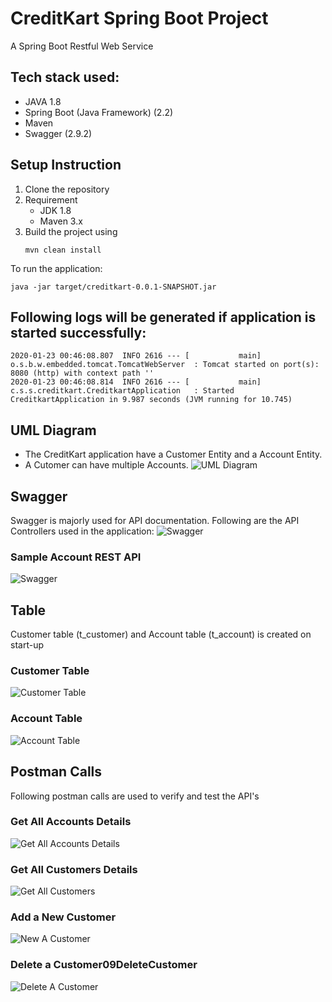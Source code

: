 # CreditKart Spring Boot Project

A Spring Boot Restful Web Service 

## Tech stack used: 
* JAVA 1.8
* Spring Boot (Java Framework) (2.2)
* Maven
* Swagger (2.9.2)

## Setup Instruction
1. Clone the repository
2. Requirement
    - JDK 1.8
    - Maven 3.x
3. Build the project using 
   ```
   mvn clean install
   ```
   
To run the application:
   ```
   java -jar target/creditkart-0.0.1-SNAPSHOT.jar
   ```
   
## Following logs will be generated if application is started successfully:
```
2020-01-23 00:46:08.807  INFO 2616 --- [           main] o.s.b.w.embedded.tomcat.TomcatWebServer  : Tomcat started on port(s): 8080 (http) with context path ''
2020-01-23 00:46:08.814  INFO 2616 --- [           main] c.s.s.creditkart.CreditkartApplication   : Started CreditkartApplication in 9.987 seconds (JVM running for 10.745)
```
## UML Diagram
* The CreditKart application have a Customer Entity and a Account Entity.
* A Cutomer can have multiple Accounts.
![UML Diagram](https://github.com/upasana05ghosh/Spring-Boot-Project/blob/master/creditkart/Images/01UML.png)

## Swagger
Swagger is majorly used for API documentation. Following are the API Controllers used in the application:
![Swagger](https://github.com/upasana05ghosh/Spring-Boot-Project/blob/master/creditkart/Images/02Swagger.png)
### Sample Account REST API
![Swagger](https://github.com/upasana05ghosh/Spring-Boot-Project/blob/master/creditkart/Images/03AccountRestController.png)

## Table
Customer table (t_customer) and Account table (t_account) is created on start-up
### Customer Table
![Customer Table](https://github.com/upasana05ghosh/Spring-Boot-Project/blob/master/creditkart/Images/04CustomeTable.png)
### Account Table
![Account Table](https://github.com/upasana05ghosh/Spring-Boot-Project/blob/master/creditkart/Images/05AccountTable.png)

## Postman Calls
Following postman calls are used to verify and test the API's
### Get All Accounts Details
![Get All Accounts Details](https://github.com/upasana05ghosh/Spring-Boot-Project/blob/master/creditkart/Images/06GetAllAccountPostman.png)

### Get All Customers Details
![Get All Customers](https://github.com/upasana05ghosh/Spring-Boot-Project/blob/master/creditkart/Images/07GetAllCustomer.png)

### Add a New Customer
![New A Customer](https://github.com/upasana05ghosh/Spring-Boot-Project/blob/master/creditkart/Images/08NewCustomer.png)

### Delete a Customer09DeleteCustomer
![Delete A Customer](https://github.com/upasana05ghosh/Spring-Boot-Project/blob/master/creditkart/Images/09DeleteCustomer.png)
